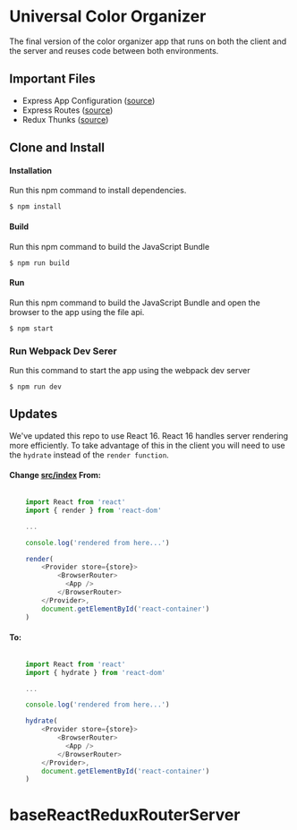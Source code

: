 Universal Color Organizer
=====================
The final version of the color organizer app that runs on both the client and the server and reuses code between both environments.

Important Files
--------------

* Express App Configuration ([source](https://github.com/MoonHighway/learning-react/blob/master/chapter-12/color-organizer/src/server/app.js))
* Express Routes ([source](https://github.com/MoonHighway/learning-react/blob/master/chapter-12/color-organizer/src/server/color-api.js))
* Redux Thunks ([source](https://github.com/MoonHighway/learning-react/blob/master/chapter-12/color-organizer/src/actions.js))

Clone and Install
-------------

#### Installation
Run this npm command to install dependencies.
```
$ npm install
```

#### Build
Run this npm command to build the JavaScript Bundle
```
$ npm run build
```

#### Run
Run this npm command to build the JavaScript Bundle and open the browser to the app using the file api.
```
$ npm start
```

### Run Webpack Dev Serer
Run this command to start the app using the webpack dev server
```
$ npm run dev
```

Updates
--------
We've updated this repo to use React 16. React 16 handles server rendering more efficiently.
To take advantage of this in the client you will need to use the `hydrate` instead
of the `render function`.

#### Change [src/index](https://github.com/MoonHighway/learning-react/blob/master/chapter-12/color-organizer/src/index.js) From:
```javascript

    import React from 'react'
    import { render } from 'react-dom'

    ...

    console.log('rendered from here...')

    render(
        <Provider store={store}>
            <BrowserRouter>
              <App />
            </BrowserRouter>
        </Provider>,
        document.getElementById('react-container')
    )

```

#### To:
```javascript

    import React from 'react'
    import { hydrate } from 'react-dom'

    ...

    console.log('rendered from here...')

    hydrate(
        <Provider store={store}>
            <BrowserRouter>
              <App />
            </BrowserRouter>
        </Provider>,
        document.getElementById('react-container')
    )

```
# baseReactReduxRouterServer
